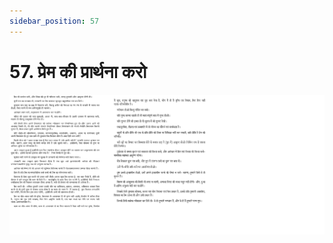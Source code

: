 ```yaml
---
sidebar_position: 57
---
```



# 57.   प्रेम की प्रार्थना करो

![प्रेम की प्रार्थना करो](../../../static/img/hindi/verse57.png)
